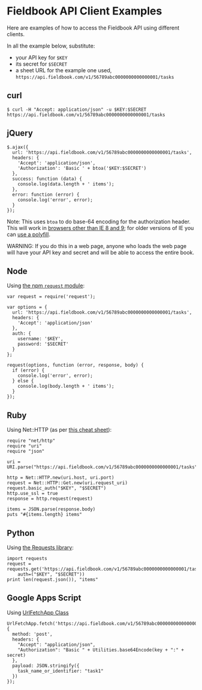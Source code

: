 Fieldbook API Client Examples
=============================

Here are examples of how to access the Fieldbook API using different clients.

In all the example below, substitute:

* your API key for `$KEY`
* its secret for `$SECRET`
* a sheet URL for the example one used, `https://api.fieldbook.com/v1/56789abc0000000000000001/tasks`

curl
----

```
$ curl -H "Accept: application/json" -u $KEY:$SECRET https://api.fieldbook.com/v1/56789abc0000000000000001/tasks
```

jQuery
------

```
$.ajax({
  url: 'https://api.fieldbook.com/v1/56789abc0000000000000001/tasks',
  headers: {
    'Accept': 'application/json',
    'Authorization': 'Basic ' + btoa('$KEY:$SECRET')
  },
  success: function (data) {
    console.log(data.length + ' items');
  },
  error: function (error) {
    console.log('error', error);
  }
});
```

Note: This uses `btoa` to do base-64 encoding for the authorization header. This will work in [browsers other than IE 8 and 9](http://caniuse.com/#search=btoa); for older versions of IE you can [use a polyfill](https://github.com/davidchambers/Base64.js).

WARNING: If you do this in a web page, anyone who loads the web page will have your API key and secret and will be able to access the entire book.

Node
----

Using [the npm `request` module](https://github.com/request/request):

```
var request = require('request');

var options = {
  url: 'https://api.fieldbook.com/v1/56789abc0000000000000001/tasks',
  headers: {
    'Accept': 'application/json'
  },
  auth: {
    username: '$KEY',
    password: '$SECRET'
  }
};

request(options, function (error, response, body) {
  if (error) {
    console.log('error', error);
  } else {
    console.log(body.length + ' items');
  }
});
```

Ruby
----

Using Net::HTTP (as per [this cheat sheet](http://www.rubyinside.com/nethttp-cheat-sheet-2940.html)):

```
require "net/http"
require "uri"
require "json"

uri = URI.parse("https://api.fieldbook.com/v1/56789abc0000000000000001/tasks")

http = Net::HTTP.new(uri.host, uri.port)
request = Net::HTTP::Get.new(uri.request_uri)
request.basic_auth("$KEY", "$SECRET")
http.use_ssl = true
response = http.request(request)

items = JSON.parse(response.body)
puts "#{items.length} items"
```

Python
------

Using [the Requests library](http://docs.python-requests.org/en/latest/):

```
import requests
request = requests.get('https://api.fieldbook.com/v1/56789abc0000000000000001/tasks',
    auth=("$KEY", "$SECRET"))
print len(request.json()), "items"
```

Google Apps Script
------------------

Using [UrlFetchApp Class](https://developers.google.com/apps-script/reference/url-fetch/url-fetch-app)

```
UrlFetchApp.fetch('https://api.fieldbook.com/v1/56789abc0000000000000001/tasks', {
  method: 'post',
  headers: {
    "Accept": "application/json",
    "Authorization": "Basic " + Utilities.base64Encode(key + ":" + secret)
  },
  payload: JSON.stringify({
    task_name_or_identifier: "task1"
  })
});
```

